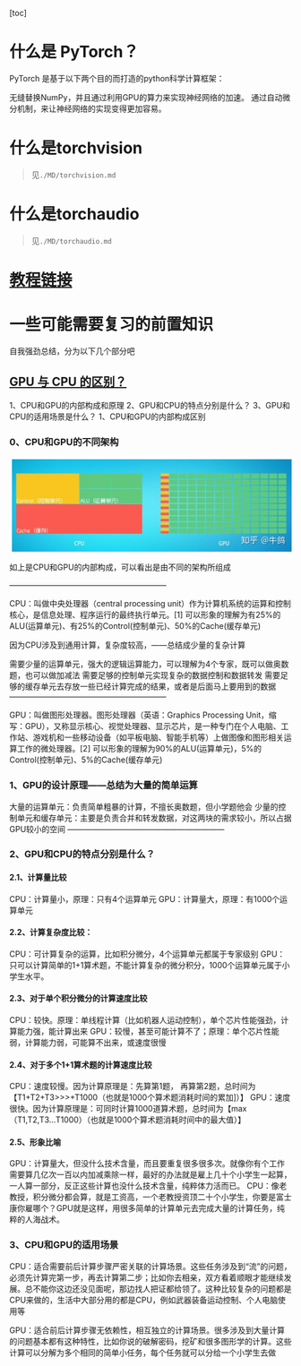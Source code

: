[toc]


# 什么是 PyTorch？
PyTorch 是基于以下两个目的而打造的python科学计算框架：

无缝替换NumPy，并且通过利用GPU的算力来实现神经网络的加速。
通过自动微分机制，来让神经网络的实现变得更加容易。

#  什么是torchvision

> 见`./MD/torchvision.md`


# 什么是torchaudio
> 见`./MD/torchaudio.md`

# [教程链接](https://pytorch.apachecn.org/#/docs/1.7/02)


# 一些可能需要复习的前置知识
自我强劲总结，分为以下几个部分吧

## [GPU 与 CPU 的区别？](https://zhuanlan.zhihu.com/p/156171120)

1、CPU和GPU的内部构成和原理
2、GPU和CPU的特点分别是什么？
3、GPU和CPU的适用场景是什么？
1、CPU和GPU的内部构成区别

### 0、CPU和GPU的不同架构
![](pics/2021-11-27-18-47-46.png)

如上是CPU和GPU的内部构成，可以看出是由不同的架构所组成

————————————————————

CPU：叫做中央处理器（central processing unit）作为计算机系统的运算和控制核心，是信息处理、程序运行的最终执行单元。[1]
可以形象的理解为有25%的ALU(运算单元)、有25%的Control(控制单元)、50%的Cache(缓存单元)

因为CPU涉及到通用计算，复杂度较高，——总结成少量的复杂计算

需要少量的运算单元，强大的逻辑运算能力，可以理解为4个专家，既可以做奥数题，也可以做加减法
需要足够的控制单元实现复杂的数据控制和数据转发
需要足够的缓存单元去存放一些已经计算完成的结果，或者是后面马上要用到的数据
————————————————————

GPU：叫做图形处理器。图形处理器（英语：Graphics Processing Unit，缩写：GPU），又称显示核心、视觉处理器、显示芯片，是一种专门在个人电脑、工作站、游戏机和一些移动设备（如平板电脑、智能手机等）上做图像和图形相关运算工作的微处理器。[2]
可以形象的理解为90%的ALU(运算单元)，5%的Control(控制单元)、5%的Cache(缓存单元)

### 1、GPU的设计原理——总结为大量的简单运算

大量的运算单元：负责简单粗暴的计算，不擅长奥数题，但小学题他会
少量的控制单元和缓存单元：主要是负责合并和转发数据，对这两块的需求较小，所以占据GPU较小的空间
————————————————————

### 2、GPU和CPU的特点分别是什么？
#### 2.1、计算量比较

CPU：计算量小，原理：只有4个运算单元
GPU：计算量大，原理：有1000个运算单元

#### 2.2、计算复杂度比较：

CPU：可计算复杂的运算，比如积分微分，4个运算单元都属于专家级别
GPU：只可以计算简单的1+1算术题，不能计算复杂的微分积分，1000个运算单元属于小学生水平。

#### 2.3、对于单个积分微分的计算速度比较

CPU：较快。原理：单线程计算（比如机器人运动控制），单个芯片性能强劲，计算能力强，能计算出来
GPU：较慢，甚至可能计算不了；原理：单个芯片性能弱，计算能力弱，可能算不出来，或速度很慢
#### 2.4、对于多个1+1算术题的计算速度比较

CPU：速度较慢。因为计算原理是：先算第1题， 再算第2题，总时间为【T1+T2+T3>>>+T1000（也就是1000个算术题消耗时间的累加]）】
GPU：速度很快。因为计算原理是：可同时计算1000道算术题，总时间为【max（T1,T2,T3...T1000）（也就是1000个算术题消耗时间中的最大值）】
####  2.5、形象比喻

GPU：计算量大，但没什么技术含量，而且要重复很多很多次。就像你有个工作需要算几亿次一百以内加减乘除一样，最好的办法就是雇上几十个小学生一起算，一人算一部分，反正这些计算也没什么技术含量，纯粹体力活而已。
CPU：像老教授，积分微分都会算，就是工资高，一个老教授资顶二十个小学生，你要是富士康你雇哪个？GPU就是这样，用很多简单的计算单元去完成大量的计算任务，纯粹的人海战术。

### 3、CPU和GPU的适用场景
CPU：适合需要前后计算步骤严密关联的计算场景。这些任务涉及到“流”的问题，必须先计算完第一步，再去计算第二步；比如你去相亲，双方看着顺眼才能继续发展。总不能你这边还没见面呢，那边找人把证都给领了。这种比较复杂的问题都是CPU来做的，生活中大部分用的都是CPU，例如武器装备运动控制、个人电脑使用等

GPU：适合前后计算步骤无依赖性，相互独立的计算场景。很多涉及到大量计算的问题基本都有这种特性，比如你说的破解密码，挖矿和很多图形学的计算。这些计算可以分解为多个相同的简单小任务，每个任务就可以分给一个小学生去做

